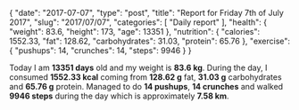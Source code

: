 {
    "date": "2017-07-07",
    "type": "post",
    "title": "Report for Friday 7th of July 2017",
    "slug": "2017\/07\/07",
    "categories": [
        "Daily report"
    ],
    "health": {
        "weight": 83.6,
        "height": 173,
        "age": 13351
    },
    "nutrition": {
        "calories": 1552.33,
        "fat": 128.62,
        "carbohydrates": 31.03,
        "protein": 65.76
    },
    "exercise": {
        "pushups": 14,
        "crunches": 14,
        "steps": 9946
    }
}

Today I am <strong>13351 days</strong> old and my weight is <strong>83.6 kg</strong>. During the day, I consumed <strong>1552.33 kcal</strong> coming from <strong>128.62 g</strong> fat, <strong>31.03 g</strong> carbohydrates and <strong>65.76 g</strong> protein. Managed to do <strong>14 pushups</strong>, <strong>14 crunches</strong> and walked <strong>9946 steps</strong> during the day which is approximately <strong>7.58 km</strong>.